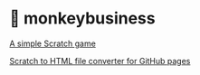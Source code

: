 # 🐒 monkeybusiness

[A simple Scratch game](https://scratch.mit.edu/projects/561229772/)

[Scratch to HTML file converter for GitHub pages](https://packager.turbowarp.org/)
